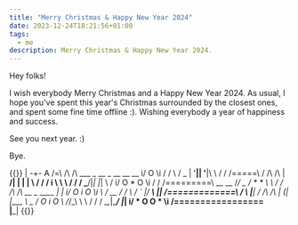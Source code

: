 ```yaml
---
title: "Merry Christmas & Happy New Year 2024"
date: 2023-12-24T18:21:56+01:00
tags:
  - me
description: Merry Christmas & Happy New Year 2024.
---
```


Hey folks!

I wish everybody Merry Christmas and a Happy New Year 2024. As usual, I hope you've spent this year's Christmas surrounded by the closest ones, and spent some fine time offline :). Wishing everybody a year of happiness and success.

See you next year. :)

Bye.

{{<ascii>}}
         |
        -+-
         A
        /=\               /\  /\    ___  _ __  _ __ __    __
      i/ O \i            /  \/  \  / _ \| '__|| '__|\ \  / /
      /=====\           / /\  /\ \|  __/| |   | |    \ \/ /
      /  i  \           \ \ \/ / / \___/|_|   |_|     \  /
    i/ O * O \i                                       / /
    /=========\        __  __                        /_/    _
    /  *   *  \        \ \/ /        /\  /\    __ _  ____  | |
  i/ O   i   O \i       \  /   __   /  \/  \  / _` |/ ___\ |_|
  /=============\       /  \  |__| / /\  /\ \| (_| |\___ \  _
  /  O   i   O  \      /_/\_\      \ \ \/ / / \__,_|\____/ |_|
i/ *   O   O   * \i
/=================\
       |___|
{{</ascii>}}